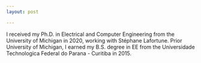 ```yaml
---
layout: post

---
```


I received my Ph.D. in Electrical and Computer Engineering from the University of Michigan in 2020, working with Stéphane Lafortune. Prior University of Michigan, I earned my B.S. degree in EE from the Universidade Technologica Federal do Parana - Curitiba in 2015.